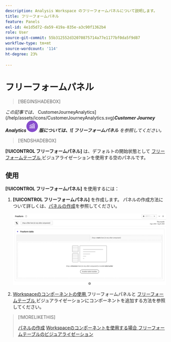 ```yaml
---
description: Analysis Workspace のフリーフォームパネルについて説明します。
title: フリーフォームパネル
feature: Panels
exl-id: 4e1d5d72-da59-419a-835e-a3c90f1362b4
role: User
source-git-commit: 55b312552d32070875714a77e1177bf0da5f9d87
workflow-type: tm+mt
source-wordcount: '114'
ht-degree: 23%

---
```


# フリーフォームパネル


>[!BEGINSHADEBOX]

_この記事では、_ CustomerJourneyAnalytics](/help/assets/icons/CustomerJourneyAnalytics.svg)_**Customer Journey Analytics![ のフリーフォームパネルについて説明します**_。<br/>_この記事の [AdobeAnalytics](https://experienceleague.adobe.com/en/docs/analytics/analyze/analysis-workspace/panels/freeform-panel)_ _**Adobe Analytics](/help/assets/icons/AdobeAnalytics.svg) 版については、![ フリーフォームパネル** を参照してください。_

>[!ENDSHADEBOX]


**[!UICONTROL フリーフォームパネル]** は、デフォルトの開始状態として [ フリーフォームテーブル ](/help/analysis-workspace/visualizations/freeform-table/freeform-table.md) ビジュアライゼーションを使用する空のパネルです。

## 使用

**[!UICONTROL フリーフォームパネル]** を使用するには：

1. **[!UICONTROL フリーフォームパネル]** を作成します。 パネルの作成方法について詳しくは、[パネルの作成](panels.md#create-a-panel)を参照してください。

   ![ フリーフォームテーブルを含む空のパネルを表示するデフォルトのフリーフォームパネル。](assets/freeform-panel.png)

1. [Workspaceのコンポーネントの使用 ](/help/components/use-components-in-workspace.md) フリーフォームパネルと [ フリーフォームテーブル ](/help/analysis-workspace/visualizations/freeform-table/freeform-table.md) ビジュアライゼーションにコンポーネントを追加する方法を参照してください。


>[!MORELIKETHIS]
>
>[パネルの作成](/help/analysis-workspace/c-panels/panels.md#create-a-panel)
>[Workspaceのコンポーネントを使用する場合 ](/help/components/use-components-in-workspace.md)
>[フリーフォームテーブルのビジュアライゼーション ](/help/analysis-workspace/visualizations/freeform-table/freeform-table.md)
>